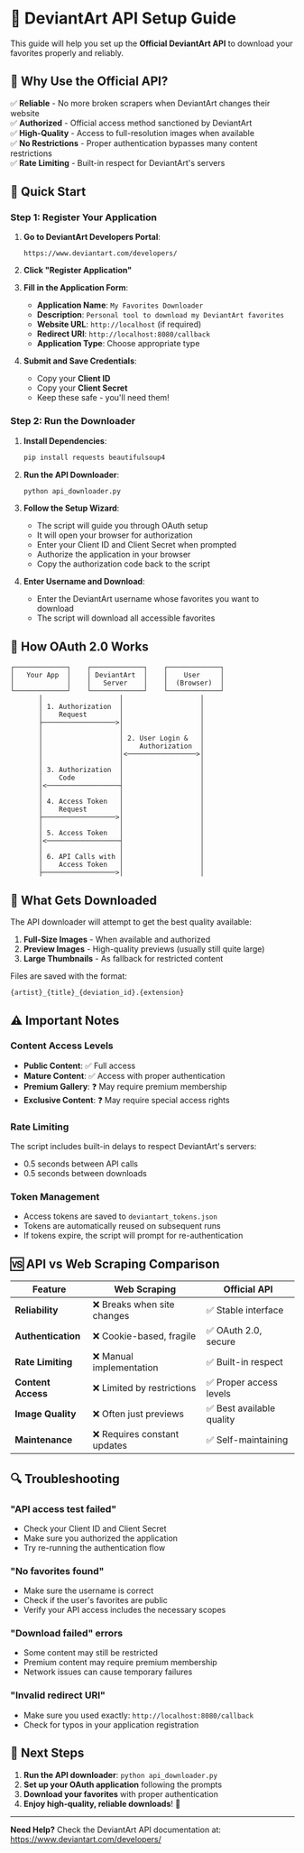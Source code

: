 # 🎨 DeviantArt API Setup Guide

This guide will help you set up the **Official DeviantArt API** to download your favorites properly and reliably.

## 🌟 Why Use the Official API?

✅ **Reliable** - No more broken scrapers when DeviantArt changes their website  
✅ **Authorized** - Official access method sanctioned by DeviantArt  
✅ **High-Quality** - Access to full-resolution images when available  
✅ **No Restrictions** - Proper authentication bypasses many content restrictions  
✅ **Rate Limiting** - Built-in respect for DeviantArt's servers  

## 🚀 Quick Start

### Step 1: Register Your Application

1. **Go to DeviantArt Developers Portal**:
   ```
   https://www.deviantart.com/developers/
   ```

2. **Click "Register Application"**

3. **Fill in the Application Form**:
   - **Application Name**: `My Favorites Downloader`
   - **Description**: `Personal tool to download my DeviantArt favorites`
   - **Website URL**: `http://localhost` (if required)
   - **Redirect URI**: `http://localhost:8080/callback`
   - **Application Type**: Choose appropriate type

4. **Submit and Save Credentials**:
   - Copy your **Client ID**
   - Copy your **Client Secret**
   - Keep these safe - you'll need them!

### Step 2: Run the Downloader

1. **Install Dependencies**:
   ```bash
   pip install requests beautifulsoup4
   ```

2. **Run the API Downloader**:
   ```bash
   python api_downloader.py
   ```

3. **Follow the Setup Wizard**:
   - The script will guide you through OAuth setup
   - It will open your browser for authorization
   - Enter your Client ID and Client Secret when prompted
   - Authorize the application in your browser
   - Copy the authorization code back to the script

4. **Enter Username and Download**:
   - Enter the DeviantArt username whose favorites you want to download
   - The script will download all accessible favorites

## 🔧 How OAuth 2.0 Works

```
┌─────────────┐    ┌─────────────┐    ┌─────────────┐
│   Your App  │    │ DeviantArt  │    │    User     │
│             │    │   Server    │    │  (Browser)  │
└─────────────┘    └─────────────┘    └─────────────┘
       │                   │                   │
       │ 1. Authorization  │                   │
       │    Request        │                   │
       ├──────────────────>│                   │
       │                   │                   │
       │                   │ 2. User Login &   │
       │                   │    Authorization  │
       │                   │<─────────────────>│
       │                   │                   │
       │ 3. Authorization  │                   │
       │    Code           │                   │
       │<──────────────────┤                   │
       │                   │                   │
       │ 4. Access Token   │                   │
       │    Request        │                   │
       ├──────────────────>│                   │
       │                   │                   │
       │ 5. Access Token   │                   │
       │<──────────────────┤                   │
       │                   │                   │
       │ 6. API Calls with │                   │
       │    Access Token   │                   │
       ├──────────────────>│                   │
```

## 📁 What Gets Downloaded

The API downloader will attempt to get the best quality available:

1. **Full-Size Images** - When available and authorized
2. **Preview Images** - High-quality previews (usually still quite large)
3. **Large Thumbnails** - As fallback for restricted content

Files are saved with the format:
```
{artist}_{title}_{deviation_id}.{extension}
```

## ⚠️ Important Notes

### Content Access Levels

- **Public Content**: ✅ Full access
- **Mature Content**: ✅ Access with proper authentication
- **Premium Gallery**: ❓ May require premium membership
- **Exclusive Content**: ❓ May require special access rights

### Rate Limiting

The script includes built-in delays to respect DeviantArt's servers:
- 0.5 seconds between API calls
- 0.5 seconds between downloads

### Token Management

- Access tokens are saved to `deviantart_tokens.json`
- Tokens are automatically reused on subsequent runs
- If tokens expire, the script will prompt for re-authentication

## 🆚 API vs Web Scraping Comparison

| Feature | Web Scraping | Official API |
|---------|-------------|--------------|
| **Reliability** | ❌ Breaks when site changes | ✅ Stable interface |
| **Authentication** | ❌ Cookie-based, fragile | ✅ OAuth 2.0, secure |
| **Rate Limiting** | ❌ Manual implementation | ✅ Built-in respect |
| **Content Access** | ❌ Limited by restrictions | ✅ Proper access levels |
| **Image Quality** | ❌ Often just previews | ✅ Best available quality |
| **Maintenance** | ❌ Requires constant updates | ✅ Self-maintaining |

## 🔍 Troubleshooting

### "API access test failed"
- Check your Client ID and Client Secret
- Make sure you authorized the application
- Try re-running the authentication flow

### "No favorites found"
- Make sure the username is correct
- Check if the user's favorites are public
- Verify your API access includes the necessary scopes

### "Download failed" errors
- Some content may still be restricted
- Premium content may require premium membership
- Network issues can cause temporary failures

### "Invalid redirect URI"
- Make sure you used exactly: `http://localhost:8080/callback`
- Check for typos in your application registration

## 🎯 Next Steps

1. **Run the API downloader**: `python api_downloader.py`
2. **Set up your OAuth application** following the prompts
3. **Download your favorites** with proper authentication
4. **Enjoy high-quality, reliable downloads**! 🎉

---

**Need Help?** Check the DeviantArt API documentation at: https://www.deviantart.com/developers/ 